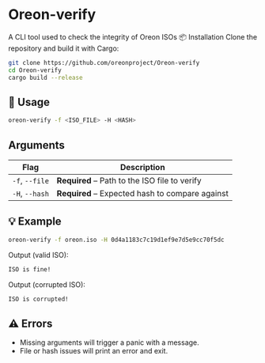 # Oreon-verify
A CLI tool used to check the integrity of Oreon ISOs
📦 Installation
Clone the repository and build it with Cargo:
```bash
git clone https://github.com/oreonproject/Oreon-verify
cd Oreon-verify
cargo build --release
```
## 🧪 Usage
```bash
oreon-verify -f <ISO_FILE> -H <HASH>
```
## Arguments

| Flag              | Description                                   |
|-------------------|-----------------------------------------------|
| `-f`, `--file`    | **Required** – Path to the ISO file to verify |
| `-H`, `--hash`    | **Required** – Expected hash to compare against |
## 💡 Example
```bash
oreon-verify -f oreon.iso -H 0d4a1183c7c19d1ef9e7d5e9cc70f5dc
```
Output (valid ISO):
```bash
ISO is fine!
```
Output (corrupted ISO):
```bash
ISO is corrupted!
```
## ⚠️ Errors
* Missing arguments will trigger a panic with a message.
* File or hash issues will print an error and exit.

